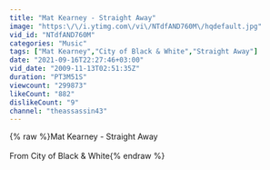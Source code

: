 ```yaml
---
title: "Mat Kearney - Straight Away"
image: "https:\/\/i.ytimg.com\/vi\/NTdfAND760M\/hqdefault.jpg"
vid_id: "NTdfAND760M"
categories: "Music"
tags: ["Mat Kearney","City of Black & White","Straight Away"]
date: "2021-09-16T22:27:46+03:00"
vid_date: "2009-11-13T02:51:35Z"
duration: "PT3M51S"
viewcount: "299873"
likeCount: "882"
dislikeCount: "9"
channel: "theassassin43"
---
```

{% raw %}Mat Kearney - Straight Away<br /><br />From City of Black &amp; White{% endraw %}
